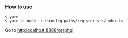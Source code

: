 ### How to use
```
$ yarn 
$ yarn ts-node -r tsconfig-paths/register src/index.ts
```

Go to [http:localhost:8888/graphql](http:localhost:8888/graphql)